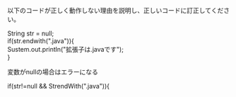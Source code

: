 以下のコードが正しく動作しない理由を説明し、正しいコードに訂正してください。

String str = null;  
if(str.endwith(".java")){  
    Sustem.out.println("拡張子は.javaです");  
}  

変数がnullの場合はエラーになる

if(str!=null && StrendWith(".java")){  